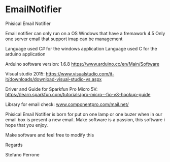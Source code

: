 # EmailNotifier
Phisical Email Notifier

Email notifier can only run on a OS Windows that have a fremawork 4.5
Only one server email that support imap can be management

Language used C# for the windows application
Language used C for the arduino application

Arduino software version: 1.6.8 https://www.arduino.cc/en/Main/Software


Visual studio 2015: https://www.visualstudio.com/it-it/downloads/download-visual-studio-vs.aspx


Driver and Guide for Sparkfun Pro Micro 5V: https://learn.sparkfun.com/tutorials/pro-micro--fio-v3-hookup-guide


Library for email check: www.componentpro.com/mail.net/

Phisical Email Notifier is born for put on one lamp or one buzer when in our email box is present a new email.
Make software is a passion, this software i hope that you enjoy.

Make software and feel free to modify this

Regards 

Stefano Perrone

